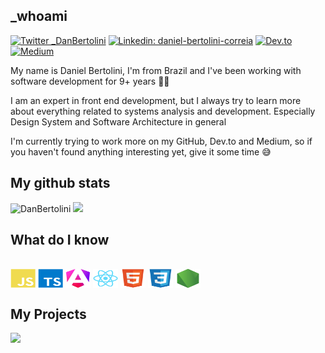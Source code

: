 ## _whoami

[![Twitter _DanBertolini](https://img.shields.io/badge/-Twitter-1DA1F2?style=for-the-badge&logo=twitter&logoColor=white)](https://twitter.com/Dan_Bertolini)
[![Linkedin: daniel-bertolini-correia](https://img.shields.io/badge/-LinkedIn-0077B5?style=for-the-badge&logo=linkedin&logoColor=white)](https://www.linkedin.com/in/daniel-bertolini-correia/)
[![Dev.to](https://img.shields.io/badge/-Dev.to-0A0A0A?style=for-the-badge&logo=dev.to&logoColor=white)](https://dev.to/dan_bertolini)
[![Medium](https://img.shields.io/badge/-Medium-0A0A0A?style=for-the-badge&logo=medium&logoColor=white)](https://medium.com/@dbcorreia17)

My name is Daniel Bertolini, I'm from Brazil and I've been working with software development for 9+ years 👨‍💻

I am an expert in front end development, but I always try to learn more about everything related to systems analysis and development. Especially Design System and Software Architecture in general

I'm currently trying to work more on my GitHub, Dev.to and Medium, so if you haven't found anything interesting yet, give it some time 😅

## My github stats

<div>
    <img  height="165em" width: "100em" src="https://github-readme-stats.vercel.app/api?username=DanBertolini&show_icons=true&theme=aura_dark" alt="DanBertolini" />
    <img height="165em" width: "100em" src="https://github-readme-stats.vercel.app/api/top-langs/?username=DanBertolini&layout=compact&langs_count=5&theme=aura_dark"/>
<div/>

## What do I know

<div style="display: inline_block"><br>
  <img align="center" alt="Javascript" height="30" width="40" src="https://raw.githubusercontent.com/devicons/devicon/master/icons/javascript/javascript-plain.svg">
  <img align="center" alt="Typescript" height="30" width="40" src="https://raw.githubusercontent.com/devicons/devicon/master/icons/typescript/typescript-plain.svg">
  <img align="center" alt="Angular" height="30" width="40" src="https://raw.githubusercontent.com/devicons/devicon/master/icons/angular/angular-original.svg">
  <img align="center" alt="React" height="30" width="40" src="https://raw.githubusercontent.com/devicons/devicon/master/icons/react/react-original.svg">
  <img align="center" alt="HTML" height="30" width="40" src="https://raw.githubusercontent.com/devicons/devicon/master/icons/html5/html5-original.svg">
  <img align="center" alt="CSS" height="30" width="40" src="https://raw.githubusercontent.com/devicons/devicon/master/icons/css3/css3-original.svg">
  <img align="center" alt="Node" height="30" width="40" src="https://raw.githubusercontent.com/devicons/devicon/master/icons/nodejs/nodejs-original.svg">
</div>

## My Projects

<div>
  <img src="https://github-readme-stats.vercel.app/api/pin?username=DanBertolini&repo=angularsp-66&title_color=fff&icon_color=f9f9f9&text_color=9f9f9f&bg_color=151515" />
</div>

  <!--
**DanBertolini/DanBertolini** is a ✨ _special_ ✨ repository because its `README.md` (this file) appears on your GitHub profile.

Here are some ideas to get you started:

- 🔭 I’m currently working on ...
- 🌱 I’m currently learning ...
- 👯 I’m looking to collaborate on ...
- 🤔 I’m looking for help with ...
- 💬 Ask me about ...
- 📫 How to reach me: ...
- 😄 Pronouns: ...
- ⚡ Fun fact: ...
-->
